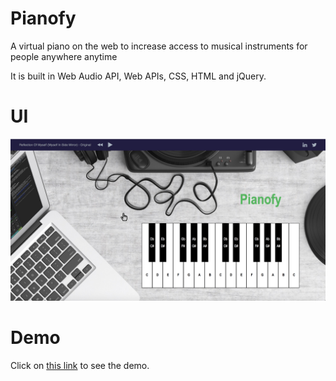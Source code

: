 # Pianofy

A virtual piano on the web to increase access to musical instruments for people anywhere anytime

It is built in Web Audio API, Web APIs, CSS, HTML and jQuery.

# UI

![Pianofy](images/pianofy.png "A virtual piano on the web to increase access to musical instruments for people anywhere anytime")

# Demo
Click on [this link](https://play-pianofy.herokuapp.com/) to see the demo.
